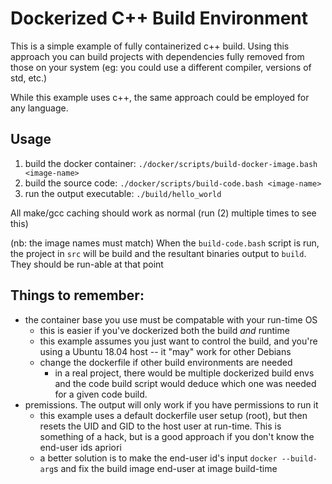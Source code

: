 # Dockerized C++ Build Environment

This is a simple example of fully containerized c++ build. Using this approach
you can build projects with dependencies fully removed from those on your 
system (eg: you could use a different compiler, versions of std, etc.)

While this example uses c++, the same approach could be employed for any 
language. 

## Usage
1. build the docker container: `./docker/scripts/build-docker-image.bash <image-name>`
2. build the source code: `./docker/scripts/build-code.bash <image-name>`
3. run the output executable: `./build/hello_world`

All make/gcc caching should work as normal (run (2) multiple times to see this)

(nb: the image names must match)
When the `build-code.bash` script is run, the project in `src` will be build
and the resultant binaries output to `build`. They should be run-able at that
point


## Things to remember:
- the container base you use must be compatable with your run-time OS
    - this is easier if you've dockerized both the build _and_ runtime
    - this example assumes you just want to control the build, and you're
      using a Ubuntu 18.04 host -- it "may" work for other Debians
    - change the dockerfile if other build environments are needed
        - in a real project, there would be multiple dockerized build envs and
          the code build script would deduce which one was needed for a given
          code build.
- premissions. The output will only work if you have permissions to run it
    - this example uses a default dockerfile user setup (root), but then
      resets the UID and GID to the host user at run-time. This is something
      of a hack, but is a good approach if you don't know the end-user ids
      apriori
    - a better solution is to make the end-user id's input `docker --build-arg`s
      and fix the build image end-user at image build-time 

